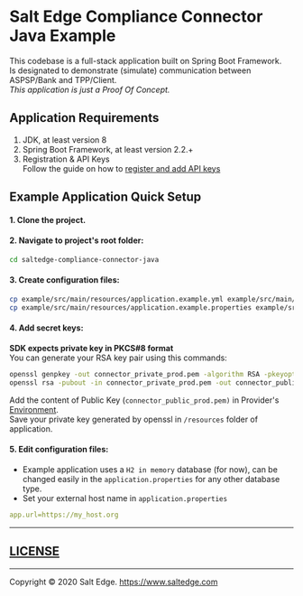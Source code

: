 # Salt Edge Compliance Connector Java Example

This codebase is a full-stack application built on Spring Boot Framework.  
Is designated to demonstrate (simulate) communication between ASPSP/Bank and TPP/Client.  
_This application is just a Proof Of Concept._      
  
## Application Requirements
  
1. JDK, at least version 8 
1. Spring Boot Framework, at least version 2.2.+
1. Registration & API Keys  
   Follow the guide on how to [register and add API keys](https://priora.saltedge.com/docs/aspsp/v1#registrationandapikeys)
  
## Example Application Quick Setup

#### 1. Clone the project.

#### 2. Navigate to project's root folder:  
```bash
cd saltedge-compliance-connector-java
```

#### 3. Create configuration files:
```bash
cp example/src/main/resources/application.example.yml example/src/main/resources/application.yml
cp example/src/main/resources/application.example.properties example/src/main/resources/application.properties
```

#### 4. Add secret keys:
**SDK expects private key in PKCS#8 format**  
You can generate your RSA key pair using this commands: 
```bash
openssl genpkey -out connector_private_prod.pem -algorithm RSA -pkeyopt rsa_keygen_bits:2048
openssl rsa -pubout -in connector_private_prod.pem -out connector_public_prod.pem
```  
Add the content of Public Key (`connector_public_prod.pem)` in Provider's [Environment](https://priora.saltedge.com/providers/).     
Save your private key generated by openssl in `/resources` folder of application.  
  
#### 5. Edit configuration files:  
* Example application uses a `H2 in memory` database (for now), can be changed easily in the `application.properties` for any other database type.
* Set your external host name in `application.properties`
```yaml
app.url=https://my_host.org
``` 
  
---
## [LICENSE](../LICENSE.txt)

---
Copyright © 2020 Salt Edge. https://www.saltedge.com
